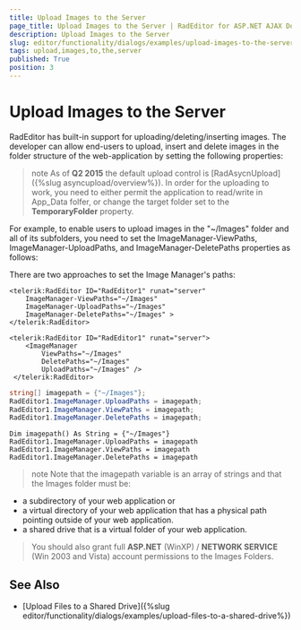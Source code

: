 ```yaml
---
title: Upload Images to the Server
page_title: Upload Images to the Server | RadEditor for ASP.NET AJAX Documentation
description: Upload Images to the Server
slug: editor/functionality/dialogs/examples/upload-images-to-the-server
tags: upload,images,to,the,server
published: True
position: 3
---
```


# Upload Images to the Server

RadEditor has built-in support for uploading/deleting/inserting images. The developer can allow end-users to upload, insert and delete images in the folder structure of the web-application by setting the following properties:

>note As of **Q2 2015** the default upload control is [RadAsycnUpload]({%slug asyncupload/overview%}). In order for the uploading to work, you need to either permit the application to read/write in App_Data folfer, or change the target folder set to the **TemporaryFolder** property.  

For example, to enable users to upload images in the "~/Images" folder and all of its subfolders, you need to set the ImageManager-ViewPaths, ImageManager-UploadPaths, and ImageManager-DeletePaths properties as follows:

There are two approaches to set the Image Manager's paths:

````ASP.NET
<telerik:RadEditor ID="RadEditor1" runat="server"
	ImageManager-ViewPaths="~/Images"
	ImageManager-UploadPaths="~/Images"
	ImageManager-DeletePaths="~/Images" >
</telerik:RadEditor>
````
````ASP.NET
<telerik:RadEditor ID="RadEditor1" runat="server">
	<ImageManager
		ViewPaths="~/Images"
		DeletePaths="~/Images"
		UploadPaths="~/Images" />
 </telerik:RadEditor>
````

````C#  
string[] imagepath = {"~/Images"};
RadEditor1.ImageManager.UploadPaths = imagepath;
RadEditor1.ImageManager.ViewPaths = imagepath;
RadEditor1.ImageManager.DeletePaths = imagepath; 		
````
````VB
Dim imagepath() As String = {"~/Images"}
RadEditor1.ImageManager.UploadPaths = imagepath
RadEditor1.ImageManager.ViewPaths = imagepath
RadEditor1.ImageManager.DeletePaths = imagepath 
````


>note Note that the imagepath variable is an array of strings and that the Images folder must be:
>
* a subdirectory of your web application or
* a virtual directory of your web application that has a physical path pointing outside of your web application.
* a shared drive that is a virtual folder of your web application.
>
>You should also grant full **ASP.NET** (WinXP) / **NETWORK SERVICE** (Win 2003 and Vista) account permissions to the Images Folders.
>


## See Also

 * [Upload Files to a Shared Drive]({%slug editor/functionality/dialogs/examples/upload-files-to-a-shared-drive%})
